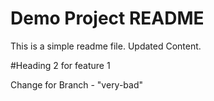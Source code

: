 # Demo Project README

This is a simple readme file. Updated Content.

#Heading 2 for feature 1

Change for Branch - "very-bad"

